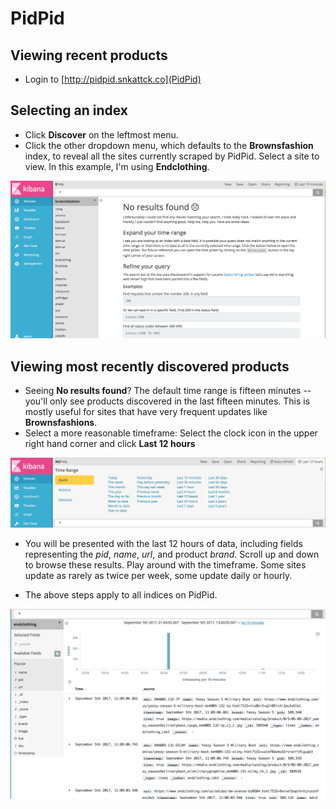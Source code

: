 # PidPid

## Viewing recent products
* Login to [http://pidpid.snkattck.co](PidPid)

## Selecting an index
* Click **Discover** on the leftmost menu.
* Click the other dropdown menu, which defaults to the **Brownsfashion** index, to reveal all the sites currently scraped by PidPid. Select a site to view. In this example, I'm using **Endclothing**.

<a href="./images/select_an_index.png" class="thumbnail">
<img src="./images/select_an_index.png" alt="Select an index">
</a>

## Viewing most recently discovered products
* Seeing **No results found**? The default time range is fifteen minutes -- you'll only see products discovered in the last fifteen minutes. This is mostly useful for sites that have very frequent updates like **Brownsfashions**. 
* Select a more reasonable timeframe: Select the clock icon in the upper right hand corner and click **Last 12 hours**

<a href="./images/select_a_timeframe.png" class="thumbnail">
<img src="./images/select_a_timeframe.png" alt="Select a more useful timeframe">
</a>

* You will be presented with the last 12 hours of data, including fields representing the *pid*, *name*, *url*, and product *brand*. Scroll up and down to browse these results. Play around with the timeframe. Some sites update as rarely as twice per week, some update daily or hourly. 

* The above steps apply to all indices on PidPid.

<a href="./images/view_index_results.png" class="thumbnail">
<img src="./images/view_index_results.png" alt="Viewing search results">
</a>